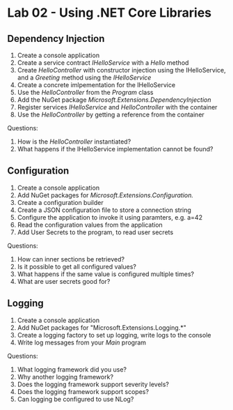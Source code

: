 # Lab 02 - Using .NET Core Libraries

## Dependency Injection

1. Create a console application
2. Create a service contract *IHelloService* with a *Hello* method
3. Create *HelloController* with constructor injection using the IHelloService, and a *Greeting* method using the *IHelloService*
4. Create a concrete imlpementation for the IHelloService
5. Use the *HelloController* from the *Program* class
6. Add the NuGet package *Microsoft.Extensions.DependencyInjection*
7. Register services *IHelloService* and *HelloController* with the container
8. Use the *HelloController* by getting a reference from the container

Questions:

1. How is the *HelloController* instantiated?
2. What happens if the IHelloService implementation cannot be found?

## Configuration

1. Create a console application
2. Add NuGet packages for *Microsoft.Extensions.Configuration.*
3. Create a configuration builder
4. Create a JSON configuration file to store a connection string
5. Configure the application to invoke it using paramters, e.g. a=42
6. Read the configuration values from the application
7. Add User Secrets to the program, to read user secrets

Questions:

1. How can inner sections be retrieved?
2. Is it possible to get all configured values?
3. What happens if the same value is configured multiple times?
4. What are user secrets good for?

## Logging

1. Create a console application
2. Add NuGet packages for "Microsoft.Extensions.Logging.*"
3. Create a logging factory to set up logging, write logs to the console
4. Write log messages from your *Main* program

Questions:

1. What logging framework did you use?
2. Why another logging framework?
3. Does the logging framework support severity levels?
4. Does the logging framework support scopes?
5. Can logging be configured to use NLog?

